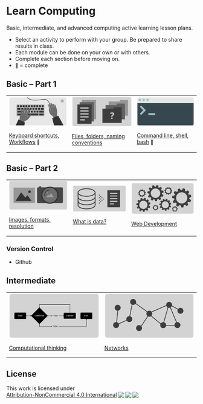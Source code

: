 # Learn Computing

Basic, intermediate, and advanced computing active learning lesson plans.

- Select an activity to perform with your group. Be prepared to share results in class.
- Each module can be done on your own or with others.
- Complete each section before moving on.
- <small>🍏</small> = complete





## Basic – Part 1


<table>
<tr>

<td>
<a href="topics-keyboard-shortcuts.md">
<img style="width:245px; height:auto;" src="assets/img/banner-keyboard-shortcuts.png">

Keyboard shortcuts, Workflows</a> <small>🍏</small>
</td>


<td>
<a href="topics-files-folders.md">
<img style="width:245px; height:auto;" src="assets/img/banner-files-folders.png">

Files, folders, naming conventions</a>
</td>


<td>
<a href="topics-command-line.md">
<img style="width:245px; height:auto;" src="assets/img/banner-command-line.png">

Command line, shell, bash</a> <small>🍏</small>
</td>

</tr>
</table>





## Basic – Part 2

<table>
<tr>


<td>
<a href="topics-images.md">
<img style="width:245px; height:auto;" src="assets/img/banner-images.png">

Images, formats, resolution</a>
</td>


<td>
<a href="topics-data.md">
<img style="width:245px; height:auto;" src="assets/img/banner-data.png">

What is data?</a>
</td>


<td>
<a href="topics-web-development.md">
<img style="width:245px; height:auto;" src="assets/img/banner-web-development.png">

Web Development</a>
</td>


</tr>
</table>




















### Version Control

- Github









## Intermediate



<table>

<tr>
<td>
<a href="topics-computational-thinking.md">
<img style="width:245px; height:auto;" src="assets/img/banner-computational-thinking.png">

Computational thinking</a>
</td>


<td>
<a href="topics-networks.md">
<img style="width:245px; height:auto;" src="assets/img/banner-networks.png">

Networks</a>
</td>

</tr>

</table>




## License

<p xmlns:cc="http://creativecommons.org/ns#" >This work is licensed under <a href="http://creativecommons.org/licenses/by-nc/4.0/?ref=chooser-v1" target="_blank" rel="license noopener noreferrer" style="display:inline-block;">Attribution-NonCommercial 4.0 International<img style="height:22px!important;margin-left:3px;vertical-align:text-bottom;" src="https://mirrors.creativecommons.org/presskit/icons/cc.svg?ref=chooser-v1"><img style="height:22px!important;margin-left:3px;vertical-align:text-bottom;" src="https://mirrors.creativecommons.org/presskit/icons/by.svg?ref=chooser-v1"><img style="height:22px!important;margin-left:3px;vertical-align:text-bottom;" src="https://mirrors.creativecommons.org/presskit/icons/nc.svg?ref=chooser-v1"></a></p>
